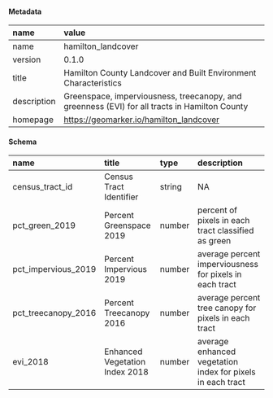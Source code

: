 #### Metadata

|name     |value                                                           |
|:--------|:---------------------------------------------------------------|
|name     |hamilton_landcover                                              |
|version  |0.1.0                                                           |
|title    |Hamilton County Landcover and Built Environment Characteristics |
|description | Greenspace, imperviousness, treecanopy, and greenness (EVI) for all tracts in Hamilton County |
|homepage |https://geomarker.io/hamilton_landcover                         |

#### Schema

|name                |title                          |type   |description                                                |
|:-------------------|:------------------------------|:------|:----------------------------------------------------------|
|census_tract_id     |Census Tract Identifier        |string |NA                                                         |
|pct_green_2019      |Percent Greenspace 2019        |number |percent of pixels in each tract classified as green        |
|pct_impervious_2019 |Percent Impervious 2019        |number |average percent imperviousness for pixels in each tract    |
|pct_treecanopy_2016 |Percent Treecanopy 2016        |number |average percent tree canopy for pixels in each tract       |
|evi_2018            |Enhanced Vegetation Index 2018 |number |average enhanced vegetation index for pixels in each tract |
